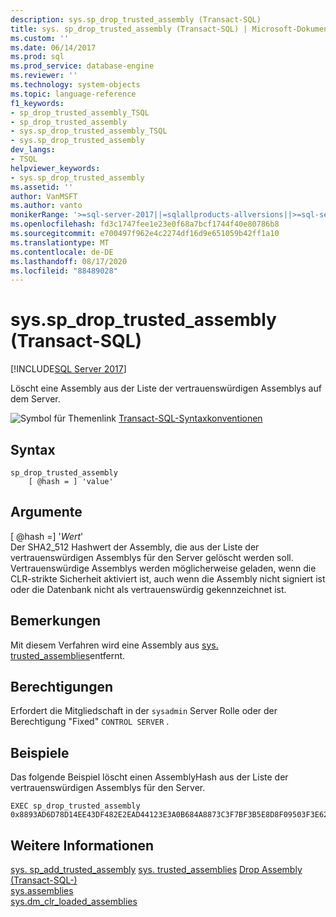 ```yaml
---
description: sys.sp_drop_trusted_assembly (Transact-SQL)
title: sys. sp_drop_trusted_assembly (Transact-SQL) | Microsoft-Dokumentation
ms.custom: ''
ms.date: 06/14/2017
ms.prod: sql
ms.prod_service: database-engine
ms.reviewer: ''
ms.technology: system-objects
ms.topic: language-reference
f1_keywords:
- sp_drop_trusted_assembly_TSQL
- sp_drop_trusted_assembly
- sys.sp_drop_trusted_assembly_TSQL
- sys.sp_drop_trusted_assembly
dev_langs:
- TSQL
helpviewer_keywords:
- sys.sp_drop_trusted_assembly
ms.assetid: ''
author: VanMSFT
ms.author: vanto
monikerRange: '>=sql-server-2017||=sqlallproducts-allversions||>=sql-server-linux-2017||=azuresqldb-mi-current'
ms.openlocfilehash: fd3c1747fee1e23e0f68a7bcf1744f40e80786b8
ms.sourcegitcommit: e700497f962e4c2274df16d9e651059b42ff1a10
ms.translationtype: MT
ms.contentlocale: de-DE
ms.lasthandoff: 08/17/2020
ms.locfileid: "88489028"
---
```

# <a name="syssp_drop_trusted_assembly-transact-sql"></a>sys.sp_drop_trusted_assembly (Transact-SQL)  
[!INCLUDE[SQL Server 2017](../../includes/applies-to-version/sqlserver2017.md)]

Löscht eine Assembly aus der Liste der vertrauenswürdigen Assemblys auf dem Server.

 ![Symbol für Themenlink](../../database-engine/configure-windows/media/topic-link.gif "Symbol für Themenlink") [Transact-SQL-Syntaxkonventionen](../../t-sql/language-elements/transact-sql-syntax-conventions-transact-sql.md)  


## <a name="syntax"></a>Syntax
```  
sp_drop_trusted_assembly 
    [ @hash = ] 'value'
```  

## <a name="arguments"></a>Argumente

[ @hash =] '*Wert*'  
Der SHA2_512 Hashwert der Assembly, die aus der Liste der vertrauenswürdigen Assemblys für den Server gelöscht werden soll. Vertrauenswürdige Assemblys werden möglicherweise geladen, wenn die CLR-strikte Sicherheit aktiviert ist, auch wenn die Assembly nicht signiert ist oder die Datenbank nicht als vertrauenswürdig gekennzeichnet ist.

## <a name="remarks"></a>Bemerkungen  

Mit diesem Verfahren wird eine Assembly aus [sys. trusted_assemblies](../../relational-databases/system-catalog-views/sys-trusted-assemblies-transact-sql.md)entfernt.

## <a name="permissions"></a>Berechtigungen

Erfordert die Mitgliedschaft in der `sysadmin` Server Rolle oder der Berechtigung "Fixed" `CONTROL SERVER` .

## <a name="examples"></a>Beispiele  

Das folgende Beispiel löscht einen AssemblyHash aus der Liste der vertrauenswürdigen Assemblys für den Server.  

```  
EXEC sp_drop_trusted_assembly 
0x8893AD6D78D14EE43DF482E2EAD44123E3A0B684A8873C3F7BF3B5E8D8F09503F3E62370CE742BBC96FE3394477214B84C7C1B0F7A04DCC788FA99C2C09DFCCC; 
```  

## <a name="see-also"></a>Weitere Informationen  
  [sys. sp_add_trusted_assembly](sys-sp-add-trusted-assembly-transact-sql.md) [sys. trusted_assemblies](../../relational-databases/system-catalog-views/sys-trusted-assemblies-transact-sql.md) [Drop Assembly &#40;Transact-SQL-&#41;](../../t-sql/statements/drop-assembly-transact-sql.md)  
  [sys.assemblies](../../relational-databases/system-catalog-views/sys-assemblies-transact-sql.md)  
  [sys.dm_clr_loaded_assemblies](../../relational-databases/system-dynamic-management-views/sys-dm-clr-loaded-assemblies-transact-sql.md)  

